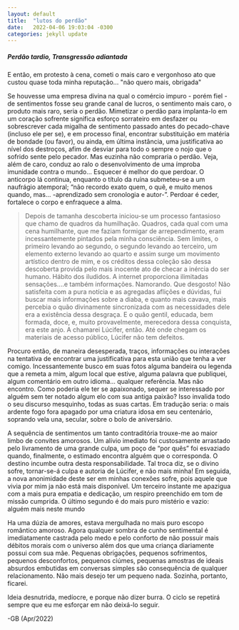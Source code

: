 ```yaml
---
layout: default
title:  "lutos do perdão"
date:   2022-04-06 19:03:04 -0300
categories: jekyll update
---
```


##### Perdão tardio, Transgressão adiantada


E então, em protesto à cena, cometi o mais caro e vergonhoso ato que custou quase toda minha reputação...
"não quero mais, obrigada"
  
Se houvesse uma empresa divina na qual o comércio impuro - porém fiel - de sentimentos fosse seu grande canal de lucros,
o sentimento mais caro, o produto mais raro, seria o perdão. 
Mimetizar o perdão para implanta-lo em um coração sofrente significa esforço sorrateiro em desfazer ou sobrescrever
 cada migalha de sentimento passado antes do pecado-chave (incluso ele per se), e em processo final, encontrar substituição
em matéria de bondade (ou favor), ou ainda, em última instância, uma justificativa ao nível dos destroços, afim de desviar 
para todo o sempre o nojo que o sofrido sente pelo pecador. Mas euzinha não compraria o perdão. 
Veja, além de caro, conduz ao ralo o desenvolvimento de uma ímproba imunidade contra o mundo... Esquecer é melhor do que perdoar. 
O anticorpo lá continua, enquanto o título da ruína submeteu-se a um naufrágio atemporal; 
“não recordo exato quem, o quê, e muito menos quando, mas... -aprendizado sem cronologia e autor-”.
Perdoar é ceder, fortalece o corpo e enfraquece a alma.
  
> Depois de tamanha descoberta iniciou-se um processo fantasioso que chamo de quadros da humilhação.
Quadros, cada qual com uma cena humilhante, que me faziam formigar de arrependimento, eram incessantemente pintados
 pela minha consciência. Sem limites, o primeiro levando ao segundo, o segundo levando ao terceiro, 
um elemento externo levando ao quarto e assim surge um movimento artístico dentro de mim, e os créditos dessa coleção
são dessa descoberta provida pelo mais inocente ato de checar a inércia do ser humano. Hábito dos iludidos.
A internet proporciona ilimitadas sensações....e também informações. Namorando. Que desgosto!
Não satisfeita com a pura notícia e as agregadas aflições e dúvidas, fui buscar mais informações sobre a diaba,
 e quanto mais cavava, mais percebia o quão divinamente sincronizada com as necessidades dele era a existência dessa desgraça.
E o quão gentil, educada, bem formada, doce, e, muito provavelmente, merecedora dessa conquista, era este anjo. A chamarei Lúcifer, então.
Até onde chegam os materiais de acesso público, Lúcifer não tem defeitos.
  
 Procuro então, de maneira desesperada, traços, informações ou interações na tentativa de encontrar uma justificativa para esta união
 que tenha a ver comigo.
 Incessantemente busco em suas fotos alguma bandeira ou legenda que a remeta a mim,
 algum local que estive, alguma palavra que publiquei, algum comentário em outro idioma... qualquer referência.
 Mas não encontro. Como poderia ele ter se apaixonado, sequer se interessado por alguém sem ter notado algum elo com sua antiga paixão?
 Isso invalida todo o seu discurso mesquinho, todas as suas cartas.
 Em tradução seria: o mais ardente fogo fora apagado por uma criatura idosa em seu centenário, soprando vela una, secular, sobre o bolo de aniversário.
  
A sequência de sentimentos um tanto contraditória trouxe-me ao maior limbo de convites amorosos.
Um alívio imediato foi custosamente arrastado pelo livramento de uma grande culpa, um poço de “por quês” foi esvaziado quando,
finalmente, o estimado encontra alguém que o corresponda.
O destino incumbe outra desta responsabilidade.
Tal troca diz, se o divino sofre, tornar-se-á culpa e autoria de Lúcifer, e não mais minha! 
Em seguida, a nova anonimidade deste ser em minhas conexões sofre, pois aquele que vivia por mim ja não está mais disponível.
Um terceiro instante me apazigua com a mais pura empatia e dedicação, um respiro preenchido em tom de missão cumprida.
O último segundo é do mais puro mistério e vazio: alguém mais neste mundo
  
Ha uma dúzia de amores, estava mergulhada no mais puro escopo romântico amoroso.
Agora qualquer sombra de cunho sentimental é imediatamente castrada pelo medo 
e pelo conforto de não possuir mais débitos morais com o universo além dos que uma criança diariamente possui com sua mãe.
Pequenas obrigações, pequenos sofrimentos, pequenos desconfortos, pequenos ciúmes, pequenas amostras de ideais absurdos 
embutidas em conversas simples são consequência de qualquer relacionamento. 
Não mais desejo ter um pequeno nada.
Sozinha, portanto, ficarei.
  
Ideia desnutrida, medíocre, e porque não dizer burra. O ciclo se repetirá sempre que eu me esforçar em não deixá-lo seguir.
  
-GB (Apr/2022)
